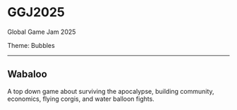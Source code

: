 # GGJ2025
Global Game Jam 2025

Theme: Bubbles

---

## Wabaloo
A top down game about surviving the apocalypse, building community, economics, flying corgis, and water balloon fights.

